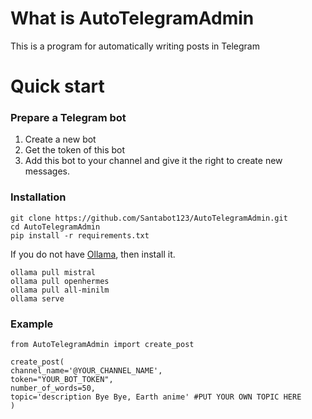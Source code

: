 ﻿# What is AutoTelegramAdmin
This is a program for automatically writing posts in Telegram
# Quick start
### Prepare a Telegram bot

 1. Create a new bot
 2. Get the token of this bot
 3. Add this bot to your channel and give it the right to create new messages.

### Installation 

    git clone https://github.com/Santabot123/AutoTelegramAdmin.git
    cd AutoTelegramAdmin
    pip install -r requirements.txt

If you do not have [Ollama](https://ollama.com/), then install it.

    ollama pull mistral
    ollama pull openhermes
    ollama pull all-minilm
    ollama serve

### Example

    from AutoTelegramAdmin import create_post
	
	create_post(
    channel_name='@YOUR_CHANNEL_NAME',
    token="YOUR_BOT_TOKEN",
    number_of_words=50,
    topic='description Bye Bye, Earth anime' #PUT YOUR OWN TOPIC HERE
    )


    

